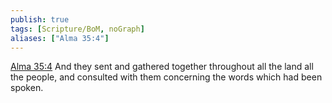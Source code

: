 ```yaml
---
publish: true
tags: [Scripture/BoM, noGraph]
aliases: ["Alma 35:4"]
---
```

[Alma 35:4](https://churchofjesuschrist.org/study/scriptures/bofm/alma/35?lang=eng&id=p4#p4) And they sent and gathered together throughout all the land all the people, and consulted with them concerning the words which had been spoken.
